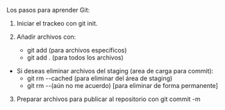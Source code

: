 Los pasos para aprender Git:

1. Iniciar el trackeo con git init.

2. Añadir archivos con:
   - git add <archivo> (para archivos específicos)
   - git add . (para todos los archivos)

- Si deseas eliminar archivos del staging (area de carga para commit):
  - git rm --cached (para eliminar del área de staging)
  - git rm --(aún no me acuerdo) [para eliminar de forma permanente]

3. Preparar archivos para publicar al repositorio con git commit -m <mensaje>
